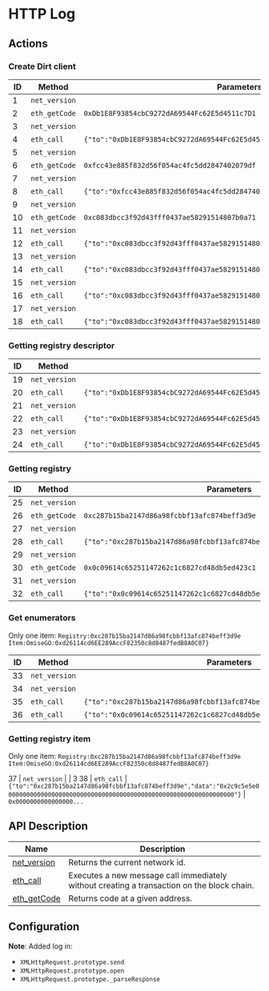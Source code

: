 # HTTP Log

## Actions

### Create Dirt client

ID | Method | Parameters | Response
---- | ---- | ---- | ----
1 | `net_version` | | 3
2 | `eth_getCode` | `0xDb1E8F93854cbC9272dA69544Fc62E5d4511c7D1` | `0x6080604052...`
3 | `net_version` | | 3
4 | `eth_call` | `{"to":"0xDb1E8F93854cbC9272dA69544Fc62E5d4511c7D1","data":"0xfa721d32"}` | `"0x000000000000000000000000fcc43e885f832d56f054ac4fc5dd2847402079df`
5 | `net_version` | | 3
6 | `eth_getCode` | `0xfcc43e885f832d56f054ac4fc5dd2847402079df` | `0x6080604052600...`
7 | `net_version` | | 3
8 | `eth_call` | `{"to":"0xfcc43e885f832d56f054ac4fc5dd2847402079df","data":"0x791b6d6000..."}` | `"0x000000000000000000000000c083dbcc3f92d43fff0437ae58291514807b0a71`
9 | `net_version` | | 3
10 | `eth_getCode` | `0xc083dbcc3f92d43fff0437ae58291514807b0a71` | `0x6080604052600436106100f05763ff...`
11 | `net_version` | | 3
12 | `eth_call` | `{"to":"0xc083dbcc3f92d43fff0437ae58291514807b0a71","data":"0x06fdde03"}` | `"0x000000000...`
13 | `net_version` | | 3
14 | `eth_call` | `{"to":"0xc083dbcc3f92d43fff0437ae58291514807b0a71","data":"0x95d89b41"}` | `"0x000000000...`
15 | `net_version` | | 3
16 | `eth_call` | `{"to":"0xc083dbcc3f92d43fff0437ae58291514807b0a71","data":"0x313ce567"}` | `"0x000000000...`
17 | `net_version` | | 3
18 | `eth_call` | `{"to":"0xc083dbcc3f92d43fff0437ae58291514807b0a71","data":"0x18160ddd"}` | `"0x000000000...`

### Getting registry descriptor

ID | Method | Parameters | Response
---- | ---- | ---- | ----
19 | `net_version` | | 3
20 | `eth_call` | `{"to":"0xDb1E8F93854cbC9272dA69544Fc62E5d4511c7D1","data":"0x7749cf23"}` | `"0x000000000...`
21 | `net_version` | | 3
22 | `eth_call` | `{"to":"0xDb1E8F93854cbC9272dA69544Fc62E5d4511c7D1","data":"0x1b26aafd0000000000000000000000000000000000000000000000000000000000000000"}` | `"0x000000000...`
23 | `net_version` | | 3
24 | `eth_call` | `{"to":"0xDb1E8F93854cbC9272dA69544Fc62E5d4511c7D1","data":"0x1b26aafd0000000000000000000000000000000000000000000000000000000000000001"}` | `"0x000000000...`

### Getting registry

ID | Method | Parameters | Response
---- | ---- | ---- | ----
25 | `net_version` | | 3
26 | `eth_getCode` | `0xc287b15ba2147d86a98fcbbf13afc874beff3d9e` | `x6080604052600436106100ed5763....`
27 | `net_version` | | 3
28 | `eth_call` | `{"to":"0xc287b15ba2147d86a98fcbbf13afc874beff3d9e","data":"0xa8d6e68e"}` | `0x000000000000000....`
29 | `net_version` | | 3
30 | `eth_getCode` | `0x0c09614c65251147262c1c6827cd48db5ed423c1` | `0x6080604052600436106....`
31 | `net_version` | | 3
32 | `eth_call` | `{"to":"0x0c09614c65251147262c1c6827cd48db5ed423c1","data":"0xa8d6e68e"}` | `0x000000000000000....`

### Get enumerators

Only one item: `Registry:0xc287b15ba2147d86a98fcbbf13afc874beff3d9e Item:OmiseGO:0xd26114cd6EE289AccF82350c8d8487fedB8A0C07}`

ID | Method | Parameters | Response
---- | ---- | ---- | ----
33 | `net_version` | | 3
34 | `net_version` | | 3
35 | `eth_call` | `{"to":"0xc287b15ba2147d86a98fcbbf13afc874beff3d9e","data":"0x7749cf23"}` | `0x00000000000000000000...`
36 | `eth_call` | `{"to":"0x0c09614c65251147262c1c6827cd48db5ed423c1","data":"0x7749cf23"}` | `0x00000000000...`

### Getting registry item

Only one item: `Registry:0xc287b15ba2147d86a98fcbbf13afc874beff3d9e Item:OmiseGO:0xd26114cd6EE289AccF82350c8d8487fedB8A0C07}`

37 | `net_version` | | 3
38 | `eth_call` | `{"to":"0xc287b15ba2147d86a98fcbbf13afc874beff3d9e","data":"0x2c9c5e5e0000000000000000000000000000000000000000000000000000000000000000"}` | `0x0000000000000000...`

## API Description

Name | Description
---- | ----
[net_version](https://infura.io/docs/api/get/net_version) | Returns the current network id.
[eth_call](https://infura.io/docs/api/post/eth_call) | Executes a new message call immediately without creating a transaction on the block chain.
[eth_getCode](https://infura.io/docs/api/get/eth_getCode) | Returns code at a given address.

## Configuration

**Note**: Added log in:
- `XMLHttpRequest.prototype.send`
- `XMLHttpRequest.prototype.open`
- `XMLHttpRequest.prototype._parseResponse`